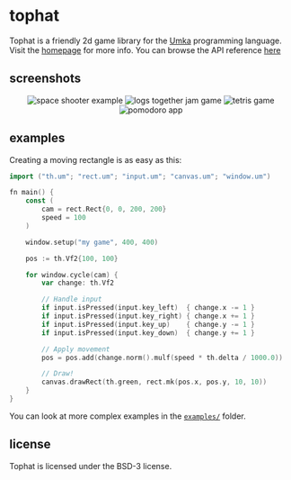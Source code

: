 # tophat

Tophat is a friendly 2d game library for the
[Umka](https://github.com/vtereshkov/umka-lang) programming language.  Visit
the [homepage](https://th.mrms.cz/) for more info.  You can browse the API
reference [here](https://th.mrms.cz/thdocs)

## screenshots

<p align="center">
	<img
		src="https://th.mrms.cz/images/space-shooter.png"
		alt="space shooter example"
	>
	<img
		src="https://th.mrms.cz/images/logs-together.png"
		alt="logs together jam game"
	>
	<img
		src="https://th.mrms.cz/images/tetris.png"
		alt="tetris game"
	>
	<img
		src="https://th.mrms.cz/images/pomodoro.png"
		alt="pomodoro app"
	>
</p>

## examples

Creating a moving rectangle is as easy as this:

```go
import ("th.um"; "rect.um"; "input.um"; "canvas.um"; "window.um")

fn main() {
	const (
		cam = rect.Rect{0, 0, 200, 200}
		speed = 100
	)

	window.setup("my game", 400, 400)

	pos := th.Vf2{100, 100}

	for window.cycle(cam) {
		var change: th.Vf2

		// Handle input
		if input.isPressed(input.key_left)  { change.x -= 1 }
		if input.isPressed(input.key_right) { change.x += 1 }
		if input.isPressed(input.key_up)    { change.y -= 1 }
		if input.isPressed(input.key_down)  { change.y += 1 }

		// Apply movement
		pos = pos.add(change.norm().mulf(speed * th.delta / 1000.0))

		// Draw!
		canvas.drawRect(th.green, rect.mk(pos.x, pos.y, 10, 10))
	}
}
```

You can look at more complex examples in the
[`examples/`](https://git.sr.ht/~mrms/tophat/tree/main/item/examples) folder.

## license

Tophat is licensed under the BSD-3 license.
